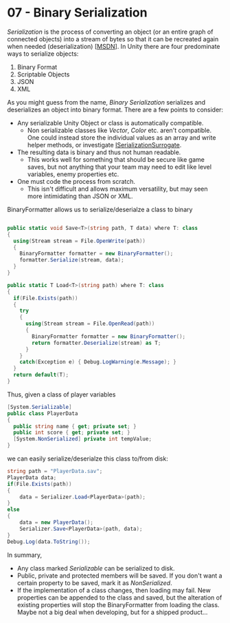 # 07 - Binary Serialization

*Serialization* is the process of converting an object (or an entire graph of connected objects) into a stream of bytes so that it can be recreated again when needed (deserialization) [[MSDN](https://msdn.microsoft.com/en-us/library/7ay27kt9(v=vs.110).aspx)]. In Unity there are four predominate ways to serialize objects:
1. Binary Format
2. Scriptable Objects
3. JSON
4. XML

As you might guess from the name, *Binary Serialization* serializes and deserializes an object into binary format. There are a few points to consider:

- Any serializable Unity Object or class is automatically compatible.
  - Non serializable classes like *Vector*, *Color* etc. aren't compatible. One could instead store the individual values as an array and write helper methods, or investigate [ISerializationSurrogate](https://msdn.microsoft.com/en-us/library/system.runtime.serialization.surrogateselector).
- The resulting data is binary and thus not human readable. 
  - This works well for something that should be secure like game saves, but not anything that your team may need to edit like level variables, enemy properties etc.
- One must code the process from scratch. 
  - This isn't difficult and allows maximum versatility, but may seen  more intimidating than JSON or XML.
 
BinaryFormatter allows us to serialize/deserialze a class to binary

```C#

public static void Save<T>(string path, T data) where T: class
{
  using(Stream stream = File.OpenWrite(path))
  {    
    BinaryFormatter formatter = new BinaryFormatter();
    formatter.Serialize(stream, data);
  }
}

public static T Load<T>(string path) where T: class
{
  if(File.Exists(path))
  {
    try
    {
      using(Stream stream = File.OpenRead(path))
      {
        BinaryFormatter formatter = new BinaryFormatter();
        return formatter.Deserialize(stream) as T;
      }
    }
    catch(Exception e) { Debug.LogWarning(e.Message); }
  }
  return default(T);
}
```

Thus, given a class of player variables

```C#
[System.Serializable]
public class PlayerData
{
  public string name { get; private set; }
  public int score { get; private set; }
  [System.NonSerialized] private int tempValue;
}
```

we can easily serialize/deserialze this class to/from disk:

```C#
string path = "PlayerData.sav";
PlayerData data;
if(File.Exists(path))
{
	data = Serializer.Load<PlayerData>(path);
}
else
{
	data = new PlayerData();
	Serializer.Save<PlayerData>(path, data);
}
Debug.Log(data.ToString());
```

In summary,
- Any class marked *Serializable* can be serialized to disk. 
- Public, private and protected members will be saved. If you don't want a certain property to be saved, mark it as *NonSerialized*.
- If the implementation of a class changes, then loading may fail. New properties can be appended to the class and saved, but the alteration of existing properties will stop the BinaryFormatter from loading the class. Maybe not a big deal when developing, but for a shipped product...